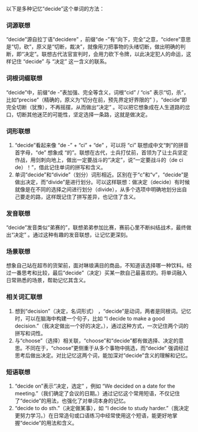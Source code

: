 以下是多种记忆“decide”这个单词的方法：

### 词源联想
“decide”源自拉丁语“decidere” ，前缀“de -”有“向下，完全”之意，“cidere”意思是“切，砍”，原义是“切断，裁决”，就像用刀把事物的头绪切断，做出明确的判断，即“决定”。联想古代法官宣判时，会用力砍下令牌，以此决定犯人的命运，这样记住 “decide” 与 “决定” 这一含义的联系。

### 词根词缀联想
“decide”中，前缀“de -”表加强、完全等含义，词根“cid” / “cis” 表示“切，杀”，比如“precise”（精确的，原义为“切分在前，预先界定好界限的” ），“decide”即完全切断（犹豫），不再摇摆，从而做出“决定” 。可以把它想象成在人生道路的岔口，切断其他迷茫的可能性，坚定选择一条路，这就是做决定。

### 词形联想
1. “decide”看起来像 “de -” + “ci” + “de” ，可以将 “ci” 联想成中文“刺”的拼音首字母，“de” 想象成 “的”。联想在古代，士兵打仗前，首领为了让士兵坚定作战，用剑刺向地上，做出一定要战斗的“决定”，说“一定要战斗的（de ci de）！”，借此记住单词的拼写和含义。
2. 单词“decide”和“divide”（划分）词形相近。区别在于“c”和“v”，“decide”是做出决定，而“divide”是进行划分。可以这样联想：做决定（decide）有时候就像是在不同的选择之间进行划分（divide），从多个选项中明确地划分出自己要走的路，这样既记住了拼写差异，也记住了含义。

### 发音联想
“decide”发音类似“弟赛的”，联想弟弟参加比赛，赛前心里不断纠结战术，最终做出“决定” 。通过这种有趣的发音联想，让记忆更深刻。

### 场景联想
想象自己站在超市的货架前，面对琳琅满目的商品，不知道该选择哪一种饮料。经过一番思考和比较，最后“decide”（决定）买某一款自己最喜欢的。将单词融入日常熟悉的场景，帮助记忆其含义。

### 相关词汇联想
1. 想到“decision”（决定，名词形式） ，“decide”是动词，两者是同根词。记忆时，可以在脑海中构建一个句子，比如 “I decide to make a good decision.”（我决定做出一个好的决定。），通过这种方式，一次记住两个词的拼写和词性。
2. 与“choose”（选择）相关联，“choose”和“decide”都有做选择、决定的意思。不同在于，“choose”更侧重于从多个事物中挑选，而“decide” 强调经过思考后做出决定。对比记忆这两个词，能加深对“decide”含义的理解和记忆。

### 短语联想
1. “decide on”表示“决定，选定” ，例如 “We decided on a date for the meeting.”（我们确定了会议的日期。）通过记忆这个常用短语，不仅记住了“decide”的用法，也强化了对单词本身的记忆。
2. “decide to do sth.”（决定做某事），如 “I decide to study harder.”（我决定更努力学习。）在日常造句或口语练习中经常使用这个短语，能更好地掌握“decide”的用法和含义。 